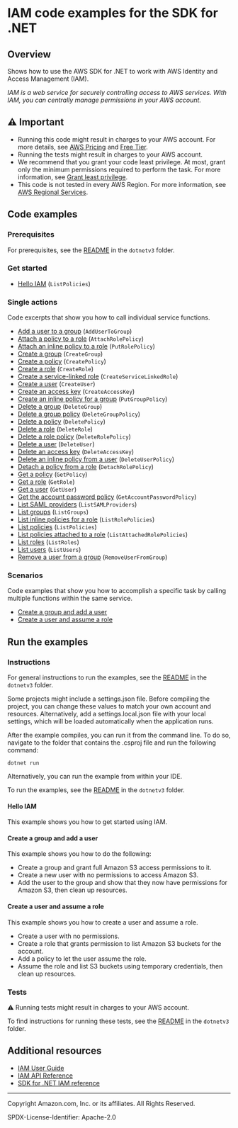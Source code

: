 <!--Generated by WRITEME on 2023-10-26 14:09:14.492249 (UTC)-->
# IAM code examples for the SDK for .NET

## Overview

Shows how to use the AWS SDK for .NET to work with AWS Identity and Access Management (IAM).

<!--custom.overview.start-->
<!--custom.overview.end-->

*IAM is a web service for securely controlling access to AWS services. With IAM, you can centrally manage permissions in your AWS account.*

## ⚠ Important

* Running this code might result in charges to your AWS account. For more details, see [AWS Pricing](https://aws.amazon.com/pricing/?aws-products-pricing.sort-by=item.additionalFields.productNameLowercase&aws-products-pricing.sort-order=asc&awsf.Free%20Tier%20Type=*all&awsf.tech-category=*all) and [Free Tier](https://aws.amazon.com/free/?all-free-tier.sort-by=item.additionalFields.SortRank&all-free-tier.sort-order=asc&awsf.Free%20Tier%20Types=*all&awsf.Free%20Tier%20Categories=*all).
* Running the tests might result in charges to your AWS account.
* We recommend that you grant your code least privilege. At most, grant only the minimum permissions required to perform the task. For more information, see [Grant least privilege](https://docs.aws.amazon.com/IAM/latest/UserGuide/best-practices.html#grant-least-privilege).
* This code is not tested in every AWS Region. For more information, see [AWS Regional Services](https://aws.amazon.com/about-aws/global-infrastructure/regional-product-services).

<!--custom.important.start-->
<!--custom.important.end-->

## Code examples

### Prerequisites

For prerequisites, see the [README](../README.md#Prerequisites) in the `dotnetv3` folder.


<!--custom.prerequisites.start-->
<!--custom.prerequisites.end-->


### Get started

* [Hello IAM](Actions/HelloIAM.cs#L4) (`ListPolicies`)

### Single actions

Code excerpts that show you how to call individual service functions.

* [Add a user to a group](Actions/IAMWrapper.cs#L22) (`AddUserToGroup`)
* [Attach a policy to a role](Actions/IAMWrapper.cs#L42) (`AttachRolePolicy`)
* [Attach an inline policy to a role](Actions/IAMWrapper.cs#L571) (`PutRolePolicy`)
* [Create a group](Actions/IAMWrapper.cs#L82) (`CreateGroup`)
* [Create a policy](Actions/IAMWrapper.cs#L96) (`CreatePolicy`)
* [Create a role](Actions/IAMWrapper.cs#L116) (`CreateRole`)
* [Create a service-linked role](Actions/IAMWrapper.cs#L138) (`CreateServiceLinkedRole`)
* [Create a user](Actions/IAMWrapper.cs#L159) (`CreateUser`)
* [Create an access key](Actions/IAMWrapper.cs#L62) (`CreateAccessKey`)
* [Create an inline policy for a group](Actions/IAMWrapper.cs#L548) (`PutGroupPolicy`)
* [Delete a group](Actions/IAMWrapper.cs#L194) (`DeleteGroup`)
* [Delete a group policy](Actions/IAMWrapper.cs#L208) (`DeleteGroupPolicy`)
* [Delete a policy](Actions/IAMWrapper.cs#L230) (`DeletePolicy`)
* [Delete a role](Actions/IAMWrapper.cs#L245) (`DeleteRole`)
* [Delete a role policy](Actions/IAMWrapper.cs#L259) (`DeleteRolePolicy`)
* [Delete a user](Actions/IAMWrapper.cs#L279) (`DeleteUser`)
* [Delete an access key](Actions/IAMWrapper.cs#L173) (`DeleteAccessKey`)
* [Delete an inline policy from a user](Actions/IAMWrapper.cs#L294) (`DeleteUserPolicy`)
* [Detach a policy from a role](Actions/IAMWrapper.cs#L310) (`DetachRolePolicy`)
* [Get a policy](Actions/IAMWrapper.cs#L343) (`GetPolicy`)
* [Get a role](Actions/IAMWrapper.cs#L358) (`GetRole`)
* [Get a user](Actions/IAMWrapper.cs#L377) (`GetUser`)
* [Get the account password policy](Actions/IAMWrapper.cs#L330) (`GetAccountPasswordPolicy`)
* [List SAML providers](Actions/IAMWrapper.cs#L493) (`ListSAMLProviders`)
* [List groups](Actions/IAMWrapper.cs#L412) (`ListGroups`)
* [List inline policies for a role](Actions/IAMWrapper.cs#L452) (`ListRolePolicies`)
* [List policies](Actions/IAMWrapper.cs#L432) (`ListPolicies`)
* [List policies attached to a role](Actions/IAMWrapper.cs#L391) (`ListAttachedRolePolicies`)
* [List roles](Actions/IAMWrapper.cs#L473) (`ListRoles`)
* [List users](Actions/IAMWrapper.cs#L506) (`ListUsers`)
* [Remove a user from a group](Actions/IAMWrapper.cs#L526) (`RemoveUserFromGroup`)

### Scenarios

Code examples that show you how to accomplish a specific task by calling multiple
functions within the same service.

* [Create a group and add a user](Scenarios/IamScenariosCommon/UIWrapper.cs)
* [Create a user and assume a role](Scenarios/IamScenariosCommon/UIWrapper.cs)

## Run the examples

### Instructions


For general instructions to run the examples, see the
[README](../README.md#building-and-running-the-code-examples) in the `dotnetv3` folder.

Some projects might include a settings.json file. Before compiling the project,
you can change these values to match your own account and resources. Alternatively,
add a settings.local.json file with your local settings, which will be loaded automatically
when the application runs.

After the example compiles, you can run it from the command line. To do so, navigate to
the folder that contains the .csproj file and run the following command:

```
dotnet run
```

Alternatively, you can run the example from within your IDE.

<!--custom.instructions.start-->
To run the examples, see the [README](../README.md#building-and-running-the-code-examples) in the `dotnetv3` folder.
<!--custom.instructions.end-->

#### Hello IAM

This example shows you how to get started using IAM.



#### Create a group and add a user

This example shows you how to do the following:

* Create a group and grant full Amazon S3 access permissions to it.
* Create a new user with no permissions to access Amazon S3.
* Add the user to the group and show that they now have permissions for Amazon S3, then clean up resources.

<!--custom.scenario_prereqs.iam_Scenario_GroupBasics.start-->
<!--custom.scenario_prereqs.iam_Scenario_GroupBasics.end-->


<!--custom.scenarios.iam_Scenario_GroupBasics.start-->
<!--custom.scenarios.iam_Scenario_GroupBasics.end-->

#### Create a user and assume a role

This example shows you how to create a user and assume a role. 

* Create a user with no permissions.
* Create a role that grants permission to list Amazon S3 buckets for the account.
* Add a policy to let the user assume the role.
* Assume the role and list S3 buckets using temporary credentials, then clean up resources.

<!--custom.scenario_prereqs.iam_Scenario_CreateUserAssumeRole.start-->
<!--custom.scenario_prereqs.iam_Scenario_CreateUserAssumeRole.end-->


<!--custom.scenarios.iam_Scenario_CreateUserAssumeRole.start-->
<!--custom.scenarios.iam_Scenario_CreateUserAssumeRole.end-->

### Tests

⚠ Running tests might result in charges to your AWS account.


To find instructions for running these tests, see the [README](../README.md#Tests)
in the `dotnetv3` folder.



<!--custom.tests.start-->
<!--custom.tests.end-->

## Additional resources

* [IAM User Guide](https://docs.aws.amazon.com/IAM/latest/UserGuide/introduction.html)
* [IAM API Reference](https://docs.aws.amazon.com/IAM/latest/APIReference/welcome.html)
* [SDK for .NET IAM reference](https://docs.aws.amazon.com/sdkfornet/v3/apidocs/items/IAM/NIAM.html)

<!--custom.resources.start-->
<!--custom.resources.end-->

---

Copyright Amazon.com, Inc. or its affiliates. All Rights Reserved.

SPDX-License-Identifier: Apache-2.0